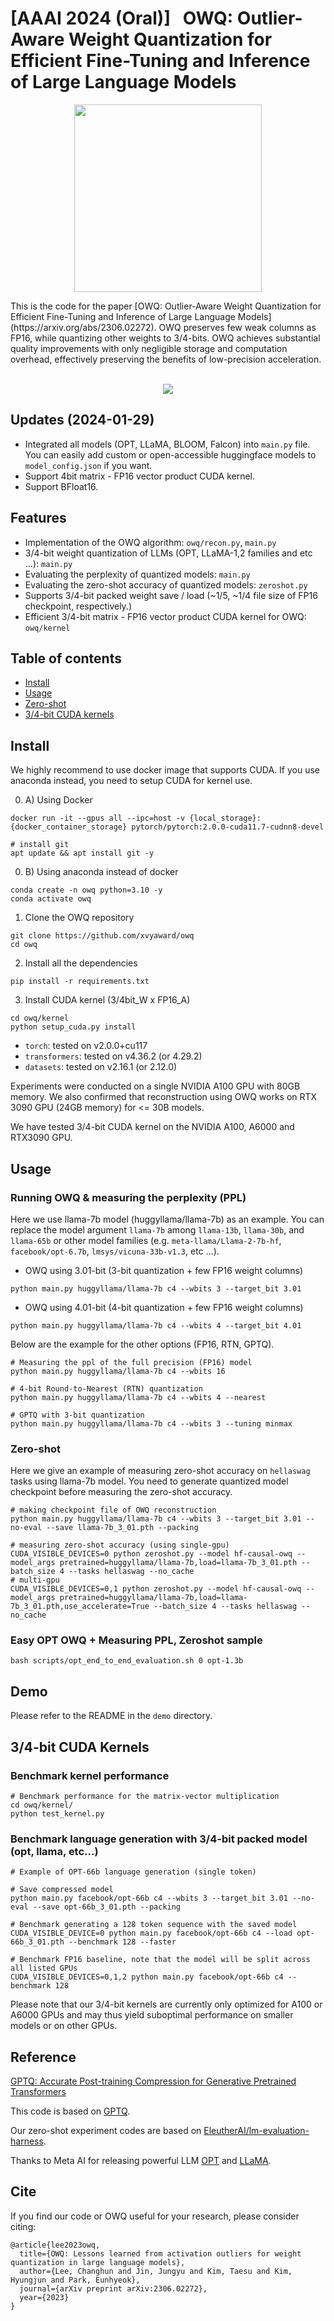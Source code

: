 # [AAAI 2024 (Oral)] &nbsp; OWQ: Outlier-Aware Weight Quantization for Efficient Fine-Tuning and Inference of Large Language Models 

<p align="center">
  <img src="./images/owq_llama.png" width="300px" height="300px">
</p>
This is the code for the paper [OWQ: Outlier-Aware Weight Quantization for Efficient Fine-Tuning and Inference of Large Language Models](https://arxiv.org/abs/2306.02272). OWQ preserves few weak columns as FP16, while quantizing other weights to 3/4-bits. OWQ achieves substantial quality improvements with only negligible storage and computation overhead, effectively preserving the benefits of low-precision acceleration.

<p align="center">
  <br>
  <img src="./images/owq_figure.png">
</p>

## Updates (2024-01-29)
* Integrated all models (OPT, LLaMA, BLOOM, Falcon) into `main.py` file. You can easily add custom or open-accessible huggingface models to `model_config.json` if you want.
* Support 4bit matrix - FP16 vector product CUDA kernel.
* Support BFloat16.

## Features
* Implementation of the OWQ algorithm: `owq/recon.py`, `main.py`
* 3/4-bit weight quantization of LLMs (OPT, LLaMA-1,2 families and etc ...): `main.py`
* Evaluating the perplexity of quantized models: `main.py`
* Evaluating the zero-shot accuracy of quantized models: `zeroshot.py`
* Supports 3/4-bit packed weight save / load (~1/5, ~1/4 file size of FP16 checkpoint, respectively.)
* Efficient 3/4-bit matrix - FP16 vector product CUDA kernel for OWQ: `owq/kernel`


## Table of contents
* [Install](#install)
* [Usage](#usage)
* [Zero-shot](#zero-shot)
* [3/4-bit CUDA kernels](#34-bit-cuda-kernels)

## Install
We highly recommend to use docker image that supports CUDA. If you use anaconda instead, you need to setup CUDA for kernel use.

0. A) Using Docker
```
docker run -it --gpus all --ipc=host -v {local_storage}:{docker_container_storage} pytorch/pytorch:2.0.0-cuda11.7-cudnn8-devel

# install git
apt update && apt install git -y
```

0. B) Using anaconda instead of docker
```
conda create -n owq python=3.10 -y
conda activate owq
```

1. Clone the OWQ repository
```
git clone https://github.com/xvyaward/owq
cd owq
```
2. Install all the dependencies

```
pip install -r requirements.txt
```
3. Install CUDA kernel (3/4bit_W x FP16_A)
```
cd owq/kernel
python setup_cuda.py install
```
* `torch`: tested on v2.0.0+cu117
* `transformers`: tested on v4.36.2 (or 4.29.2)
* `datasets`: tested on v2.16.1 (or 2.12.0)

Experiments were conducted on a single NVIDIA A100 GPU with 80GB memory. We also confirmed that reconstruction using OWQ works on RTX 3090 GPU (24GB memory) for <= 30B models.

We have tested 3/4-bit CUDA kernel on the NVIDIA A100, A6000 and RTX3090 GPU.

## Usage

### Running OWQ & measuring the perplexity (PPL)

Here we use llama-7b model (huggyllama/llama-7b) as an example. You can replace the model argument `llama-7b` among `llama-13b`, `llama-30b`, and `llama-65b` or other model families (e.g. `meta-llama/Llama-2-7b-hf`, `facebook/opt-6.7b`, `lmsys/vicuna-33b-v1.3`, etc ...).

* OWQ using 3.01-bit (3-bit quantization + few FP16 weight columns)
```
python main.py huggyllama/llama-7b c4 --wbits 3 --target_bit 3.01
```
* OWQ using 4.01-bit (4-bit quantization + few FP16 weight columns)
```
python main.py huggyllama/llama-7b c4 --wbits 4 --target_bit 4.01
```

Below are the example for the other options (FP16, RTN, GPTQ). 
```
# Measuring the ppl of the full precision (FP16) model
python main.py huggyllama/llama-7b c4 --wbits 16

# 4-bit Round-to-Nearest (RTN) quantization
python main.py huggyllama/llama-7b c4 --wbits 4 --nearest

# GPTQ with 3-bit quantization
python main.py huggyllama/llama-7b c4 --wbits 3 --tuning minmax
```

### Zero-shot
Here we give an example of measuring zero-shot accuracy on `hellaswag` tasks using llama-7b model.
You need to generate quantized model checkpoint before measuring the zero-shot accuracy.  
```
# making checkpoint file of OWQ reconstruction
python main.py huggyllama/llama-7b c4 --wbits 3 --target_bit 3.01 --no-eval --save llama-7b_3_01.pth --packing

# measuring zero-shot accuracy (using single-gpu)
CUDA_VISIBLE_DEVICES=0 python zeroshot.py --model hf-causal-owq --model_args pretrained=huggyllama/llama-7b,load=llama-7b_3_01.pth --batch_size 4 --tasks hellaswag --no_cache
# multi-gpu
CUDA_VISIBLE_DEVICES=0,1 python zeroshot.py --model hf-causal-owq --model_args pretrained=huggyllama/llama-7b,load=llama-7b_3_01.pth,use_accelerate=True --batch_size 4 --tasks hellaswag --no_cache
```

### Easy OPT OWQ + Measuring PPL, Zeroshot sample
```
bash scripts/opt_end_to_end_evaluation.sh 0 opt-1.3b
```

## Demo
Please refer to the README in the `demo` directory.

## 3/4-bit CUDA Kernels 

### Benchmark kernel performance
```
# Benchmark performance for the matrix-vector multiplication
cd owq/kernel/
python test_kernel.py
```

### Benchmark language generation with 3/4-bit packed model (opt, llama, etc...)
```
# Example of OPT-66b language generation (single token)

# Save compressed model
python main.py facebook/opt-66b c4 --wbits 3 --target_bit 3.01 --no-eval --save opt-66b_3_01.pth --packing

# Benchmark generating a 128 token sequence with the saved model
CUDA_VISIBLE_DEVICE=0 python main.py facebook/opt-66b c4 --load opt-66b_3_01.pth --benchmark 128 --faster

# Benchmark FP16 baseline, note that the model will be split across all listed GPUs
CUDA_VISIBLE_DEVICES=0,1,2 python main.py facebook/opt-66b c4 --benchmark 128
```

Please note that our 3/4-bit kernels are currently only optimized for A100 or A6000 GPUs and may thus yield suboptimal performance on smaller models or on other GPUs.


## Reference

[GPTQ: Accurate Post-training Compression for Generative Pretrained Transformers](https://arxiv.org/abs/2210.17323)

This code is based on [GPTQ](https://github.com/IST-DASLab/gptq).

Our zero-shot experiment codes are based on [EleutherAI/lm-evaluation-harness](https://github.com/EleutherAI/lm-evaluation-harness).

Thanks to Meta AI for releasing powerful LLM [OPT](https://arxiv.org/abs/2205.01068) and [LLaMA](https://arxiv.org/abs/2302.13971).
## Cite

If you find our code or OWQ useful for your research, please consider citing:

```
@article{lee2023owq,
  title={OWQ: Lessons learned from activation outliers for weight quantization in large language models},
  author={Lee, Changhun and Jin, Jungyu and Kim, Taesu and Kim, Hyungjun and Park, Eunhyeok},
  journal={arXiv preprint arXiv:2306.02272},
  year={2023}
}
```
